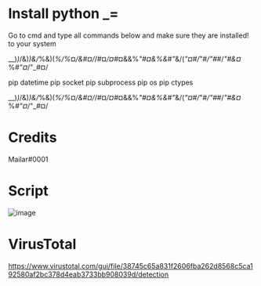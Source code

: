 # Install python _=

Go to cmd and type all commands below and make sure they are installed! to your system

__)_)_/&)_)&/_%&)(_%/%_¤_/&#¤/_/#¤_/¤#_¤&&%_"#¤&%&#"_&/(_"¤#/_"#_/"#_#/_"#&¤_%_#"¤_/"_#¤/

pip datetime
pip socket
pip subprocess
pip os
pip ctypes

__)_)_/&)_)&/_%&)(_%/%_¤_/&#¤/_/#¤_/¤#_¤&&%_"#¤&%&#"_&/(_"¤#/_"#_/"#_#/_"#&¤_%_#"¤_/"_#¤/

# Credits
Mailar#0001

# Script
![image](https://user-images.githubusercontent.com/83369389/124251130-3dfe8100-db2e-11eb-9add-be2f5ac00c38.png)

# VirusTotal 
https://www.virustotal.com/gui/file/38745c65a831f2606fba262d8568c5ca192580af2bc378d4eab3733bb908039d/detection
